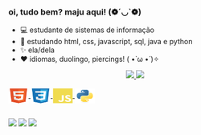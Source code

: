 ### oi, tudo bem? maju aqui! (❁´◡`❁)

- 💻 estudante de sistemas de informação
- 📝 estudando html, css, javascript, sql, java e python
- ✨ ela/dela
- ♥️ idiomas, duolingo, piercings! ( •̀ ω •́ )✧

<div align="center">
  <a href="https://github.com/majusalins">
  <img height="180em" src="https://github-readme-stats.vercel.app/api?username=majusalins&show_icons=true&theme=gruvbox&include_all_commits=true&count_private=true"/>
  <img height="180em" src="https://github-readme-stats.vercel.app/api/top-langs/?username=majusalins&layout=compact&langs_count=7&theme=gruvbox"/>
</div>
  
  
 <div style="display: inline_block"><br>
  <img align="center" alt="Maju-HTML" height="30" width="40" src="https://raw.githubusercontent.com/devicons/devicon/master/icons/html5/html5-original.svg">
  <img align="center" alt="Maju-CSS" height="30" width="40" src="https://raw.githubusercontent.com/devicons/devicon/master/icons/css3/css3-original.svg">
  <img align="center" alt="Maju-Js" height="30" width="40" src="https://raw.githubusercontent.com/devicons/devicon/master/icons/javascript/javascript-plain.svg">
  <img align="center" alt="Maju-Py" height="30" width="40" src="https://raw.githubusercontent.com/devicons/devicon/master/icons/python/python-original.svg">
</div>
  
  ##
  
  <div> 
  <a href="https://instagram.com/majusalins" target="_blank"><img src="https://img.shields.io/badge/-Instagram-%23E4405F?style=for-the-badge&logo=instagram&logoColor=white" target="_blank"></a>
  <a href = "mailto:majuhlins76@gmail.com"><img src="https://img.shields.io/badge/-Gmail-%23333?style=for-the-badge&logo=gmail&logoColor=white" target="_blank"></a>
  <a href="https://www.linkedin.com/in/maju-lins-3b951b216/" target="_blank"><img src="https://img.shields.io/badge/-LinkedIn-%230077B5?style=for-the-badge&logo=linkedin&logoColor=white" target="_blank"></a> 
  </div>
